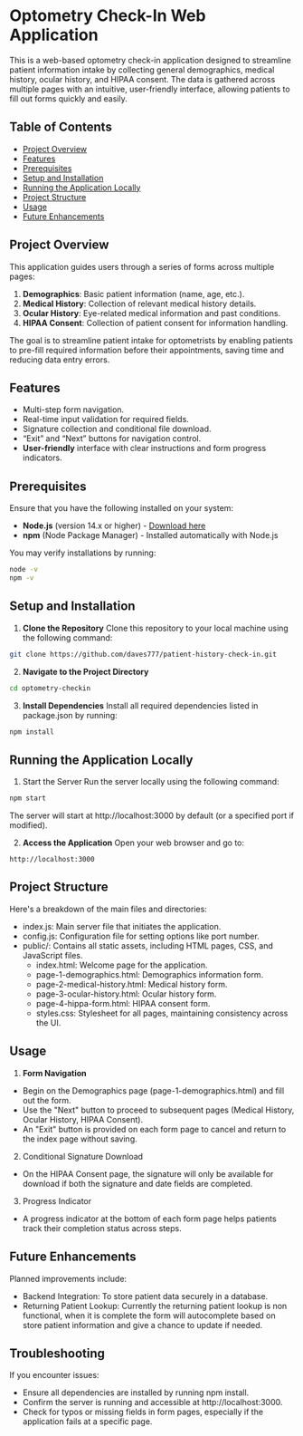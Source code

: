 # Optometry Check-In Web Application

This is a web-based optometry check-in application designed to streamline patient information intake by collecting general demographics, medical history, ocular history, and HIPAA consent. The data is gathered across multiple pages with an intuitive, user-friendly interface, allowing patients to fill out forms quickly and easily.

## Table of Contents

- [Project Overview](#project-overview)
- [Features](#features)
- [Prerequisites](#prerequisites)
- [Setup and Installation](#setup-and-installation)
- [Running the Application Locally](#running-the-application-locally)
- [Project Structure](#project-structure)
- [Usage](#usage)
- [Future Enhancements](#future-enhancements)

## Project Overview

This application guides users through a series of forms across multiple pages:
1. **Demographics**: Basic patient information (name, age, etc.).
2. **Medical History**: Collection of relevant medical history details.
3. **Ocular History**: Eye-related medical information and past conditions.
4. **HIPAA Consent**: Collection of patient consent for information handling.

The goal is to streamline patient intake for optometrists by enabling patients to pre-fill required information before their appointments, saving time and reducing data entry errors.

## Features

- Multi-step form navigation.
- Real-time input validation for required fields.
- Signature collection and conditional file download.
- “Exit” and “Next” buttons for navigation control.
- **User-friendly** interface with clear instructions and form progress indicators.

## Prerequisites

Ensure that you have the following installed on your system:

- **Node.js** (version 14.x or higher) - [Download here](https://nodejs.org/)
- **npm** (Node Package Manager) - Installed automatically with Node.js

You may verify installations by running:

```bash
node -v
npm -v
```

## Setup and Installation

1. **Clone the Repository**
Clone this repository to your local machine using the following command:

```bash
git clone https://github.com/daves777/patient-history-check-in.git
```

2. **Navigate to the Project Directory**

```bash
cd optometry-checkin
```

3. **Install Dependencies**
Install all required dependencies listed in package.json by running:

```bash
npm install
```

## Running the Application Locally

1. Start the Server
Run the server locally using the following command:

```bash
npm start
```

The server will start at http://localhost:3000 by default (or a specified port if modified).

2. **Access the Application**
Open your web browser and go to:

```plaintext
http://localhost:3000
```

## Project Structure

Here's a breakdown of the main files and directories:

- index.js: Main server file that initiates the application.
- config.js: Configuration file for setting options like port number.
- public/: Contains all static assets, including HTML pages, CSS, and JavaScript files.
    - index.html: Welcome page for the application.
    - page-1-demographics.html: Demographics information form.
    - page-2-medical-history.html: Medical history form.
    - page-3-ocular-history.html: Ocular history form.
    - page-4-hippa-form.html: HIPAA consent form.
    - styles.css: Stylesheet for all pages, maintaining consistency across the UI.

## Usage

1. **Form Navigation**
- Begin on the Demographics page (page-1-demographics.html) and fill out the form.
- Use the "Next" button to proceed to subsequent pages (Medical History, Ocular History, HIPAA Consent).
- An "Exit" button is provided on each form page to cancel and return to the index page without saving.

2. Conditional Signature Download
- On the HIPAA Consent page, the signature will only be available for download if both the signature and date fields are completed.

3. Progress Indicator
- A progress indicator at the bottom of each form page helps patients track their completion status across steps.

## Future Enhancements

Planned improvements include:

- Backend Integration: To store patient data securely in a database.
- Returning Patient Lookup: Currently the returning patient lookup is non functional, when it is complete the form will autocomplete based on store patient information and give a chance to update if needed.

## Troubleshooting

If you encounter issues:
- Ensure all dependencies are installed by running npm install.
- Confirm the server is running and accessible at http://localhost:3000.
- Check for typos or missing fields in form pages, especially if the application fails at a specific page.
